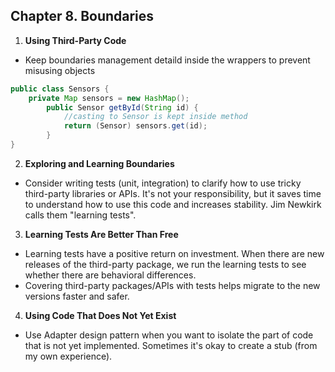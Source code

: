 ## Chapter 8. Boundaries

1. **Using Third-Party Code**
- Keep boundaries management detaild inside the wrappers to prevent misusing objects
```java
public class Sensors {
    private Map sensors = new HashMap();
        public Sensor getById(String id) {
            //casting to Sensor is kept inside method
            return (Sensor) sensors.get(id); 
        }
}
```

2. **Exploring and Learning Boundaries**
- Consider writing tests (unit, integration) to clarify how to use tricky third-party libraries or APIs.
It's not your responsibility, but it saves time to understand how to use this code and increases stability.
Jim Newkirk calls them "learning tests".

3. **Learning Tests Are Better Than Free**
- Learning tests have a positive return on investment. When there
  are new releases of the third-party package, we run the learning tests to see whether there
  are behavioral differences.
- Covering third-party packages/APIs with tests helps migrate to the new versions faster and safer.

4. **Using Code That Does Not Yet Exist**
- Use Adapter design pattern when you want to isolate the part of code that is not yet implemented.
Sometimes it's okay to create a stub (from my own experience).